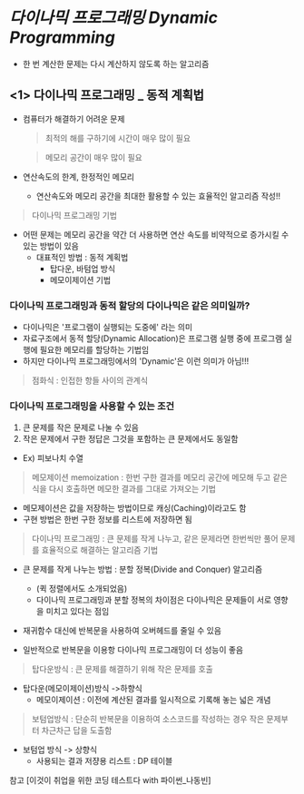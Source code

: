 # _다이나믹 프로그래밍 Dynamic Programming_

- 한 번 계산한 문제는 다시 계산하지 않도록 하는 알고리즘

## <1> 다이나믹 프로그래밍 \_ 동적 계획법

- 컴퓨터가 해결하기 어려운 문제

  > 최적의 해를 구하기에 시간이 매우 많이 필요

  > 메모리 공간이 매우 많이 필요

- 연산속도의 한계, 한정적인 메모리
  - 연산속도와 메모리 공간을 최대한 활용할 수 있는 효율적인 알고리즘 작성!!

> 다이나믹 프로그래밍 기법

- 어떤 문제는 메모리 공간을 약간 더 사용하면 연산 속도를 비약적으로 증가시킬 수 있는 방법이 있음
  - 대표적인 방법 : 동적 계획법
    - 탑다운, 바텀업 방식
    - 메모이제이션 기법

### 다이나믹 프로그래밍과 동적 할당의 다이나믹은 같은 의미일까?

- 다이나믹은 '프로그램이 실행되는 도중에' 라는 의미
- 자료구조에서 동적 할당(Dynamic Allocation)은 프로그램 실행 중에 프로그램 실행에 필요한 메모리를 할당하는 기법임
- 하지만 다이나믹 프로그래밍에서의 'Dynamic'은 이런 의미가 아님!!!

> 점화식 : 인접한 항들 사이의 관계식

### 다이나믹 프로그래밍을 사용할 수 있는 조건

1. 큰 문제를 작은 문제로 나눌 수 있음
2. 작은 문제에서 구한 정답은 그것을 포함하는 큰 문제에서도 동일함

- Ex) 피보나치 수열

> 메모제이션 memoization : 한번 구한 결과를 메모리 공간에 메모해 두고 같은 식을 다시 호출하면 메모한 결과를 그대로 가져오는 기법

- 메모제이션은 값을 저장하는 방법이므로 캐싱(Caching)이라고도 함
- 구현 방법은 한번 구한 정보를 리스트에 저장하면 됨

> 다이나믹 프로그래밍 : 큰 문제를 작게 나누고, 같은 문제라면 한번씩만 풀어 문제를 효율적으로 해결하는 알고리즘 기법

- 큰 문제를 작게 나누는 방법 : 분할 정복(Divide and Conquer) 알고리즘

  - (퀵 정렬에서도 소개되었음)
  - 다이나믹 프로그래밍과 분할 정복의 차이점은 다이나믹은 문제들이 서로 영향을 미치고 있다는 점임

- 재귀함수 대신에 반복문을 사용하여 오버헤드를 줄일 수 있음
- 일반적으로 반복문을 이용항 다이나믹 프로그래밍이 더 성능이 좋음

> 탑다운방식 : 큰 문제를 해결하기 위해 작은 문제를 호출

- 탑다운(메모이제이션)방식 ->하향식
  - 메모이제이션 : 이전에 계산된 결과를 일시적으로 기록해 놓는 넓은 개념

> 보텀업방식 : 단순히 반복문을 이용하여 소스코드를 작성하는 경우 작은 문제부터 차근차근 답을 도출함

- 보텀업 방식 -> 상향식
  - 사용되는 결과 저쟝용 리스트 : DP 테이블

참고 [이것이 취업을 위한 코딩 테스트다 with 파이썬_나동빈]

